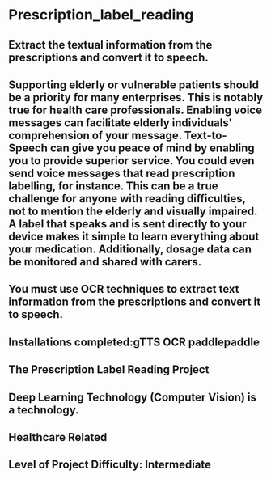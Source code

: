 # Prescription_label_reading

## Extract the textual information from the prescriptions and convert it to speech.

## Supporting elderly or vulnerable patients should be a priority for many enterprises. This is notably true for health care professionals. Enabling voice messages can facilitate elderly individuals' comprehension of your message. Text-to-Speech can give you peace of mind by enabling you to provide superior service. You could even send voice messages that read prescription labelling, for instance. This can be a true challenge for anyone with reading difficulties, not to mention the elderly and visually impaired. A label that speaks and is sent directly to your device makes it simple to learn everything about your medication. Additionally, dosage data can be monitored and shared with carers.


## You must use OCR techniques to extract text information from the prescriptions and convert it to speech.


## Installations completed:gTTS OCR paddlepaddle


## The Prescription Label Reading Project


## Deep Learning Technology (Computer Vision) is a technology.


## Healthcare Related

## Level of Project Difficulty: Intermediate
